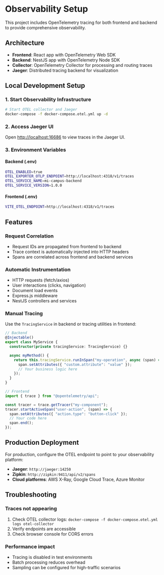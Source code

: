 # Observability Setup

This project includes OpenTelemetry tracing for both frontend and backend to provide comprehensive observability.

## Architecture

- **Frontend**: React app with OpenTelemetry Web SDK
- **Backend**: NestJS app with OpenTelemetry Node SDK
- **Collector**: OpenTelemetry Collector for processing and routing traces
- **Jaeger**: Distributed tracing backend for visualization

## Local Development Setup

### 1. Start Observability Infrastructure

```bash
# Start OTEL collector and Jaeger
docker-compose -f docker-compose.otel.yml up -d
```

### 2. Access Jaeger UI

Open <http://localhost:16686> to view traces in the Jaeger UI.

### 3. Environment Variables

#### Backend (.env)

```bash
OTEL_ENABLED=true
OTEL_EXPORTER_OTLP_ENDPOINT=http://localhost:4318/v1/traces
OTEL_SERVICE_NAME=mi-campus-backend
OTEL_SERVICE_VERSION=1.0.0
```

#### Frontend (.env)

```bash
VITE_OTEL_ENDPOINT=http://localhost:4318/v1/traces
```

## Features

### Request Correlation

- Request IDs are propagated from frontend to backend
- Trace context is automatically injected into HTTP headers
- Spans are correlated across frontend and backend services

### Automatic Instrumentation

- HTTP requests (fetch/axios)
- User interactions (clicks, navigation)
- Document load events
- Express.js middleware
- NestJS controllers and services

### Manual Tracing

Use the `TracingService` in backend or tracing utilities in frontend:

```typescript
// Backend
@Injectable()
export class MyService {
  constructor(private tracingService: TracingService) {}

  async myMethod() {
    return this.tracingService.runInSpan("my-operation", async (span) => {
      span.setAttributes({ "custom.attribute": "value" });
      // Your business logic here
    });
  }
}

// Frontend
import { trace } from "@opentelemetry/api";

const tracer = trace.getTracer("my-component");
tracer.startActiveSpan("user-action", (span) => {
  span.setAttributes({ "action.type": "button-click" });
  // Your code here
  span.end();
});
```

## Production Deployment

For production, configure the OTEL endpoint to point to your observability platform:

- **Jaeger**: `http://jaeger:14250`
- **Zipkin**: `http://zipkin:9411/api/v2/spans`
- **Cloud platforms**: AWS X-Ray, Google Cloud Trace, Azure Monitor

## Troubleshooting

### Traces not appearing

1. Check OTEL collector logs: `docker-compose -f docker-compose.otel.yml logs otel-collector`
2. Verify endpoints are accessible
3. Check browser console for CORS errors

### Performance impact

- Tracing is disabled in test environments
- Batch processing reduces overhead
- Sampling can be configured for high-traffic scenarios

